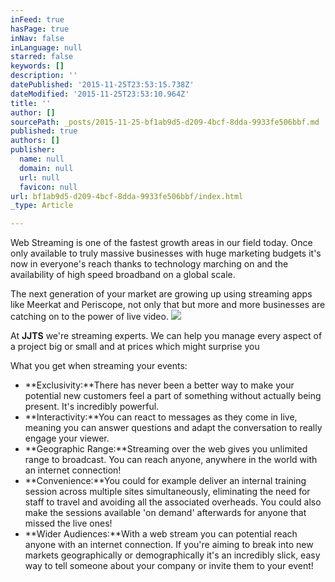 ```yaml
---
inFeed: true
hasPage: true
inNav: false
inLanguage: null
starred: false
keywords: []
description: ''
datePublished: '2015-11-25T23:53:15.738Z'
dateModified: '2015-11-25T23:53:10.964Z'
title: ''
author: []
sourcePath: _posts/2015-11-25-bf1ab9d5-d209-4bcf-8dda-9933fe506bbf.md
published: true
authors: []
publisher:
  name: null
  domain: null
  url: null
  favicon: null
url: bf1ab9d5-d209-4bcf-8dda-9933fe506bbf/index.html
_type: Article

---
```

Web Streaming is one of the fastest growth areas in our field today. Once only available to truly massive businesses with huge marketing budgets it's now in everyone's reach thanks to technology marching on and the availability of high speed broadband on a global scale.

The next generation of your market are growing up using streaming apps like Meerkat and Periscope, not only that but more and more businesses are catching on to the power of live video.
![](https://the-grid-user-content.s3-us-west-2.amazonaws.com/ccca1481-0a10-452c-9c91-c7c96ba67dde.jpg)

At **JJTS** we're streaming experts. We can help you manage every aspect of a project big or small and at prices which might surprise you

What you get when streaming your events:

* **Exclusivity:**There has never been a better way to make your potential new customers feel a part of something without actually being present. It's incredibly powerful.
* **Interactivity:**You can react to messages as they come in live, meaning you can answer questions and adapt the conversation to really engage your viewer.
* **Geographic Range:**Streaming over the web gives you unlimited range to broadcast. You can reach anyone, anywhere in the world with an internet connection!
* **Convenience:**You could for example deliver an internal training session across multiple sites simultaneously, eliminating the need for staff to travel and avoiding all the associated overheads. You could also make the sessions available 'on demand' afterwards for anyone that missed the live ones!
* **Wider Audiences:**With a web stream you can potential reach anyone with an internet connection. If you're aiming to break into new markets geographically or demographically it's an incredibly slick, easy way to tell someone about your company or invite them to your event!